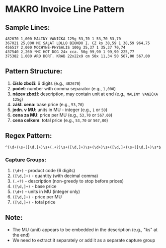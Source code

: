 # MAKRO Invoice Line Pattern

## Sample Lines:
```
482670 1,000 MALINY VANIČKA 125g 53,70 1 53,70 53,70
367021 25,000 MC SALÁT LOLLO BIONDO I. CZ ks 38,59 1 38,59 964,75
456517 2,000 MOCHYNĚ-PHYSALIS 100g 35,37 1 35,37 70,74
437540 2,260 *MC HOT DOG 24x cca. 50g 99,90 1 99,90 225,77
375382 1,000 ARO DORT. KRAB 22x22x9 cm 50x 11,34 50 567,00 567,00
```

## Pattern Structure:
1. **číslo zboží**: 6 digits (e.g., `482670`)
2. **počet**: number with comma separator (e.g., `1,000`)
3. **název zboží**: description, may contain unit at end (e.g., `MALINY VANIČKA 125g`)
4. **zákl. cena**: base price (e.g., `53,70`)
5. **jedn. v MU**: units in MU - integer (e.g., `1` or `50`)
6. **cena za MU**: price per MU (e.g., `53,70` or `567,00`)
7. **cena celkem**: total price (e.g., `53,70` or `567,00`)

## Regex Pattern:
```regex
^(\d+)\s+([\d,]+)\s+(.+?)\s+([\d,]+)\s+(\d+)\s+([\d,]+)\s+([\d,]+)\s*$
```

### Capture Groups:
1. `(\d+)` - product code (6 digits)
2. `([\d,]+)` - quantity (with decimal comma)
3. `(.+?)` - description (non-greedy to stop before prices)
4. `([\d,]+)` - base price
5. `(\d+)` - units in MU (integer only)
6. `([\d,]+)` - price per MU
7. `([\d,]+)` - total price

## Note:
- The MU (unit) appears to be embedded in the description (e.g., "ks" at the end)
- We need to extract it separately or add it as a separate capture group

